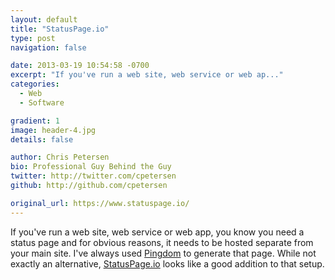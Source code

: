 ```yaml
---
layout: default
title: "StatusPage.io"
type: post
navigation: false

date: 2013-03-19 10:54:58 -0700
excerpt: "If you've run a web site, web service or web ap..."
categories:
  - Web
  - Software

gradient: 1
image: header-4.jpg
details: false

author: Chris Petersen
bio: Professional Guy Behind the Guy
twitter: http://twitter.com/cpetersen
github: http://github.com/cpetersen

original_url: https://www.statuspage.io/
---
```



If you've run a web site, web service or web app, you know you need a status page and for obvious reasons, it needs to be hosted separate from your main site. I've always used  [Pingdom](https://www.pingdom.com)  to generate that page. While not exactly an alternative,  [StatusPage.io](https://www.statuspage.io)  looks like a good addition to that setup. 

 
